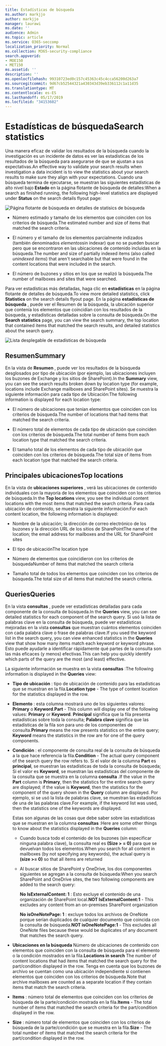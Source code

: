 ```yaml
---
title: Estadísticas de búsqueda
ms.author: markjjo
author: markjjo
manager: laurawi
ms.date: ''
audience: Admin
ms.topic: article
ms.service: O365-seccomp
localization_priority: Normal
ms.collection: M365-security-compliance
search.appverid:
- MOE150
- MET150
ms.assetid: ''
description: ''
ms.openlocfilehash: 99310723ed0c157c45363c45c4cca56200d263a7
ms.sourcegitcommit: 9d67cb52544321a430343d39eb336112c1a11d35
ms.translationtype: MT
ms.contentlocale: es-ES
ms.lasthandoff: 05/17/2019
ms.locfileid: "34153602"
---
```

# <a name="search-statistics"></a><span data-ttu-id="6f78f-102">Estadísticas de búsqueda</span><span class="sxs-lookup"><span data-stu-id="6f78f-102">Search statistics</span></span>

<span data-ttu-id="6f78f-103">Una manera eficaz de validar los resultados de la búsqueda cuando la investigación es un incidente de datos es ver las estadísticas de los resultados de la búsqueda para asegurarse de que se ajustan a sus expectativas.</span><span class="sxs-lookup"><span data-stu-id="6f78f-103">An effective way to validate your search results when investigation a data incident is to view the statistics about your search results to make sure they align with your expectations.</span></span> <span data-ttu-id="6f78f-104">Cuando una búsqueda termina de ejecutarse, se muestran las siguientes estadísticas de alto nivel bajo **Estado** en la página flotante de búsqueda de detalles:</span><span class="sxs-lookup"><span data-stu-id="6f78f-104">When a search as finished running, the following high-level statistics are displayed under **Status** on the search details flyout page:</span></span>

![Página flotante de búsqueda en detalles de statisics de búsqueda](../media/SearchDetailsFlyout.png)

- <span data-ttu-id="6f78f-106">Número estimado y tamaño de los elementos que coinciden con los criterios de búsqueda.</span><span class="sxs-lookup"><span data-stu-id="6f78f-106">The estimated number and size of items that matched the search criteria.</span></span>

- <span data-ttu-id="6f78f-107">El número y el tamaño de los elementos parcialmente indizados (también denominados *elementos*sin indexar) que no se pueden buscar pero que se encontraron en las ubicaciones de contenido incluidas en la búsqueda.</span><span class="sxs-lookup"><span data-stu-id="6f78f-107">The number and size of partially indexed items (also called *unindexed items*) that aren't searchable but that were found in the content locations that were included in the search.</span></span>

- <span data-ttu-id="6f78f-108">El número de buzones y sitios en los que se realizó la búsqueda.</span><span class="sxs-lookup"><span data-stu-id="6f78f-108">The number of mailboxes and sites that were searched.</span></span>

<span data-ttu-id="6f78f-109">Para ver estadísticas más detalladas, haga clic en **estadísticas** en la página flotante de detalles de búsqueda.</span><span class="sxs-lookup"><span data-stu-id="6f78f-109">To view more detailed statistics, click **Statistics** on the search details flyout page.</span></span> <span data-ttu-id="6f78f-110">En la página **estadísticas de búsqueda** , puede ver el Resumen de la búsqueda, la ubicación superior que contenía los elementos que coincidían con los resultados de la búsqueda, y estadísticas detalladas sobre la consulta de búsqueda.</span><span class="sxs-lookup"><span data-stu-id="6f78f-110">On the **Search statistics** page, you can view the search summary, the top location that contained items that matched the search results, and detailed statistics about the search query.</span></span>

![Lista desplegable de estadísticas de búsqueda](../media/SearchStatisticsDropDownList.png)

## <a name="summary"></a><span data-ttu-id="6f78f-112">Resumen</span><span class="sxs-lookup"><span data-stu-id="6f78f-112">Summary</span></span>

<span data-ttu-id="6f78f-113">En la vista de **Resumen** , puede ver los resultados de la búsqueda desglosados por tipo de ubicación (por ejemplo, las ubicaciones incluyen los buzones de Exchange y los sitios de SharePoint).</span><span class="sxs-lookup"><span data-stu-id="6f78f-113">In the **Summary** view, you can see the search results broken down by location type (for example, locations include Exchange mailboxes and SharePoint sites).</span></span> <span data-ttu-id="6f78f-114">Se muestra la siguiente información para cada tipo de Ubicación:</span><span class="sxs-lookup"><span data-stu-id="6f78f-114">The following information is displayed for each location type:</span></span>

- <span data-ttu-id="6f78f-115">El número de ubicaciones que tenían elementos que coinciden con los criterios de búsqueda.</span><span class="sxs-lookup"><span data-stu-id="6f78f-115">The number of locations that had items that matched the search criteria.</span></span>

- <span data-ttu-id="6f78f-116">El número total de elementos de cada tipo de ubicación que coinciden con los criterios de búsqueda.</span><span class="sxs-lookup"><span data-stu-id="6f78f-116">The total number of items from each location type that matched the search criteria.</span></span>

- <span data-ttu-id="6f78f-117">El tamaño total de los elementos de cada tipo de ubicación que coinciden con los criterios de búsqueda.</span><span class="sxs-lookup"><span data-stu-id="6f78f-117">The total size of items from each location type that matched the search criteria.</span></span>

## <a name="top-locations"></a><span data-ttu-id="6f78f-118">Principales ubicaciones</span><span class="sxs-lookup"><span data-stu-id="6f78f-118">Top locations</span></span>

<span data-ttu-id="6f78f-119">En la vista de **ubicaciones superiores** , verá las ubicaciones de contenido individuales con la mayoría de los elementos que coinciden con los criterios de búsqueda.</span><span class="sxs-lookup"><span data-stu-id="6f78f-119">In the **Top locations** view, you see the individual content locations with the most items that matched the search criteria.</span></span> <span data-ttu-id="6f78f-120">Para cada ubicación de contenido, se muestra la siguiente información:</span><span class="sxs-lookup"><span data-stu-id="6f78f-120">For each content location, the following information is displayed:</span></span>

- <span data-ttu-id="6f78f-121">Nombre de la ubicación; la dirección de correo electrónico de los buzones y la dirección URL de los sitios de SharePoint</span><span class="sxs-lookup"><span data-stu-id="6f78f-121">The name of the location; the email address for mailboxes and the URL for SharePoint sites</span></span>

- <span data-ttu-id="6f78f-122">El tipo de ubicación</span><span class="sxs-lookup"><span data-stu-id="6f78f-122">The location type</span></span>

- <span data-ttu-id="6f78f-123">Número de elementos que coincidieron con los criterios de búsqueda</span><span class="sxs-lookup"><span data-stu-id="6f78f-123">Number of items that matched the search criteria</span></span>

- <span data-ttu-id="6f78f-124">Tamaño total de todos los elementos que coinciden con los criterios de búsqueda.</span><span class="sxs-lookup"><span data-stu-id="6f78f-124">The total size of all items that matched the search criteria.</span></span>

## <a name="queries"></a><span data-ttu-id="6f78f-125">Queries</span><span class="sxs-lookup"><span data-stu-id="6f78f-125">Queries</span></span>

<span data-ttu-id="6f78f-126">En la vista **consultas** , puede ver estadísticas detalladas para cada componente de la consulta de búsqueda.</span><span class="sxs-lookup"><span data-stu-id="6f78f-126">In the **Queries** view, you can see detailed statistics for each component of the search query.</span></span> <span data-ttu-id="6f78f-127">Si usó la lista de palabras clave en la consulta de búsqueda, puede ver estadísticas mejoradas en la vista **consultas** que muestran cuántos elementos coinciden con cada palabra clave o frase de palabras clave.</span><span class="sxs-lookup"><span data-stu-id="6f78f-127">If you used the keyword list in the search query, you can view enhanced statistics in the **Queries** view  that show how many items match each keyword or keyword phrase.</span></span> <span data-ttu-id="6f78f-128">Esto puede ayudarle a identificar rápidamente qué partes de la consulta son las más eficaces (y menos) efectivas.</span><span class="sxs-lookup"><span data-stu-id="6f78f-128">This can help you quickly identify which parts of the query are the most (and least) effective.</span></span> 

<span data-ttu-id="6f78f-129">La siguiente información se muestra en la vista **consultas** :</span><span class="sxs-lookup"><span data-stu-id="6f78f-129">The following information is displayed in the **Queries** view:</span></span>

 - <span data-ttu-id="6f78f-130">**Tipo de ubicación** : tipo de ubicación de contenido para las estadísticas que se muestran en la fila.</span><span class="sxs-lookup"><span data-stu-id="6f78f-130">**Location type** - The type of content location for the statistics displayed in the row.</span></span>

- <span data-ttu-id="6f78f-131">**Elemento** : esta columna mostrará uno de los siguientes valores: **Primary** o **Keyword**.</span><span class="sxs-lookup"><span data-stu-id="6f78f-131">**Part** - This column will display one of the following values: **Primary** or **Keyword**.</span></span> <span data-ttu-id="6f78f-132">**Principal** significa que la fila presenta estadísticas sobre toda la consulta; **Palabra clave** significa que las estadísticas de la fila son para uno de los componentes de consulta.</span><span class="sxs-lookup"><span data-stu-id="6f78f-132">**Primary** means the row presents statistics on the entire query; **Keyword** means the statistics in the row are for one of the query components.</span></span>

- <span data-ttu-id="6f78f-133">**Condición** : el componente de consulta real de la consulta de búsqueda a la que hace referencia la fila.</span><span class="sxs-lookup"><span data-stu-id="6f78f-133">**Condition** - The actual query component of the search query the row refers to.</span></span> <span data-ttu-id="6f78f-134">Si el valor de la columna **Part** es **principal**, se muestran las estadísticas de toda la consulta de búsqueda; Si el valor es **Keyword**, se muestran las estadísticas del componente de la consulta que se muestra en la columna **consulta** .</span><span class="sxs-lookup"><span data-stu-id="6f78f-134">If the value in the **Part** column is **Primary**, then the statistics for the entire search query are displayed; if the value is **Keyword**, then the statistics for the component of the query shown in the **Query** column are displayed.</span></span> <span data-ttu-id="6f78f-135">Por ejemplo, si se usó la lista de palabras clave, se muestran las estadísticas de una de las palabras clave.</span><span class="sxs-lookup"><span data-stu-id="6f78f-135">For example, if the keyword list was used, then the statistics one of the keywords are displayed.</span></span>

  <span data-ttu-id="6f78f-136">Estas son algunas de las cosas que debe saber sobre las estadísticas que se muestran en la columna **consultas** :</span><span class="sxs-lookup"><span data-stu-id="6f78f-136">Here are some other things to know about the statistics displayed in the **Queries** column:</span></span>
  
  - <span data-ttu-id="6f78f-137">Cuando busca todo el contenido de los buzones (sin especificar ninguna palabra clave), la consulta real es **(Size > = 0)** para que se devuelvan todos los elementos.</span><span class="sxs-lookup"><span data-stu-id="6f78f-137">When you search for all content in mailboxes (by not specifying any keywords), the actual query is **(size >= 0)** so that all items are returned</span></span>
  
  - <span data-ttu-id="6f78f-138">Al buscar sitios de SharePoint y OneDrive, los dos componentes siguientes se agregan a la consulta de búsqueda:</span><span class="sxs-lookup"><span data-stu-id="6f78f-138">When you search SharePoint and OneDrive sites, the two following components are added to the search query:</span></span>
    
    <span data-ttu-id="6f78f-139">**No IsExternalContent: 1** : Esto excluye el contenido de una organización de SharePoint local.</span><span class="sxs-lookup"><span data-stu-id="6f78f-139">**NOT IsExternalContent:1** - This excludes any content from an on-premises SharePoint organization</span></span>
    
    <span data-ttu-id="6f78f-140">**No isOneNotePage: 1** : excluye todos los archivos de OneNote porque serían duplicados de cualquier documento que coincida con la consulta de búsqueda.</span><span class="sxs-lookup"><span data-stu-id="6f78f-140">**NOT isOneNotePage:1** - This excludes all OneNote files because these would be duplicates of any document that matches the search query.</span></span>

- <span data-ttu-id="6f78f-141">**Ubicaciones en la búsqueda** Número de ubicaciones de contenido con elementos que coinciden con la consulta de búsqueda para el elemento o la condición mostrados en la fila.</span><span class="sxs-lookup"><span data-stu-id="6f78f-141">**Locations in search** The number of content locations that had items that matched the search query for the part/condition displayed in the row.</span></span> <span data-ttu-id="6f78f-142">Tenga en cuenta que los buzones de archivo se cuentan como una ubicación independiente si contienen elementos que coinciden con los criterios de búsqueda.</span><span class="sxs-lookup"><span data-stu-id="6f78f-142">Note that archive mailboxes are counted as a separate location if they contain items that match the search criteria.</span></span>

- <span data-ttu-id="6f78f-143">**Items** : número total de elementos que coinciden con los criterios de búsqueda de la parte/condición mostrada en la fila.</span><span class="sxs-lookup"><span data-stu-id="6f78f-143">**Items** - The total number of items that matched the search criteria for the part/condition displayed in the row.</span></span>

- <span data-ttu-id="6f78f-144">**Size** : número total de elementos que coinciden con los criterios de búsqueda de la parte/condición que se muestra en la fila.</span><span class="sxs-lookup"><span data-stu-id="6f78f-144">**Size** - The total number of items that matched the search criteria for the part/condition displayed in the row.</span></span>